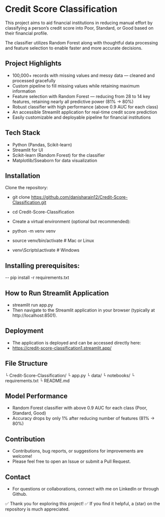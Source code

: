 # Credit Score Classification
This project aims to aid financial institutions in reducing manual effort by classifying a person’s credit score into Poor, Standard, or Good based on their financial profile.

The classifier utilizes Random Forest along with thoughtful data processing and feature selection to enable faster and more accurate decisions.

## Project Highlights
- 100,000+ records with missing values and messy data — cleaned and processed gracefully
- Custom pipeline to fill missing values while retaining maximum information
- Feature selection with Random Forest — reducing from 28 to 14 key features, retaining nearly all predictive power (81% → 80%)
- Robust classifier with high performance (above 0.9 AUC for each class)
- An accessible Streamlit application for real-time credit score prediction
- Easily customizable and deployable pipeline for financial institutions

## Tech Stack
- Python (Pandas, Scikit-learn)
- Streamlit for UI
- Scikit-learn (Random Forest) for the classifier
- Matplotlib/Sseaborn for data visualization

## Installation
Clone the repository:
- git clone https://github.com/danisharain12/Credit-Score-Classification.git
- cd Credit-Score-Classification
- Create a virtual environment (optional but recommended):

- python -m venv venv
- source venv/bin/activate  # Mac or Linux
- venv\Scripts\activate     # Windows

## Installing prerequisites:
-- pip install -r requirements.txt

## How to Run Streamlit Application
- streamlit run app.py
- Then navigate to the Streamlit application in your browser (typically at http://localhost:8501).

## Deployment
- The application is deployed and can be accessed directly here:
- https://credit-score-classification1.streamlit.app/

## File Structure
└ Credit-Score-Classification/
   └ app.py
   └ data/
   └ notebooks/
   └ requirements.txt
   └ README.md
   
## Model Performance
- Random Forest classifier with above 0.9 AUC for each class (Poor, Standard, Good)
- Accuracy drops by only 1% after reducing number of features (81% → 80%)

## Contribution
- Contributions, bug reports, or suggestions for improvements are welcome!
- Please feel free to open an Issue or submit a Pull Request.

## Contact
- For questions or collaborations, connect with me on LinkedIn or through Github.

✅ Thank you for exploring this project!
✅ If you find it helpful, a (star) on the repository is much appreciated.

